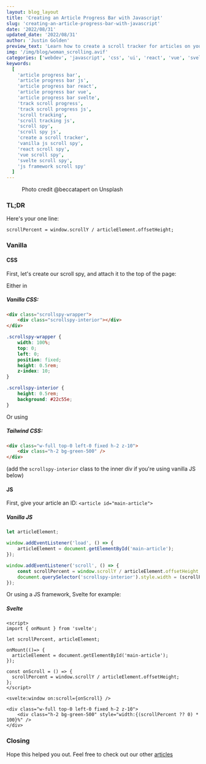 ```yaml
---
layout: blog_layout
title: 'Creating an Article Progress Bar with Javascript'
slug: 'creating-an-article-progress-bar-with-javascript'
date: '2022/08/31'
updated_date: '2022/08/31'
author: 'Justin Golden'
preview_text: 'Learn how to create a scroll tracker for articles on your blog in just a few minutes'
img: '/img/blog/woman_scrolling.avif'
categories: ['webdev', 'javascript', 'css', 'ui', 'react', 'vue', 'svelte']
keywords:
  [
    'article progress bar',
    'article progress bar js',
    'article progress bar react',
    'article progress bar vue',
    'article progress bar svelte',
    'track scroll progress',
    'track scroll progress js',
    'scroll tracking',
    'scroll tracking js',
    'scroll spy',
    'scroll spy js',
    'create a scroll tracker',
    'vanilla js scroll spy',
    'react scroll spy',
    'vue scroll spy',
    'svelte scroll spy',
    'js framework scroll spy'
  ]
---
```


<figure>
  <picture>
    <source type="image/avif" srcset="/img/blog/woman_scrolling.avif" alt="">
    <img src="/img/blog/woman_scrolling.jpg" alt="">
  </picture>
  <figcaption>Photo credit @beccatapert on Unsplash</figcaption>
</figure>

### TL;DR

Here's your one line:

`scrollPercent = window.scrollY / articleElement.offsetHeight;`

### Vanilla

#### CSS

First, let's create our scroll spy, and attach it to the top of the page:

Either in

##### Vanilla CSS:

```html
<div class="scrollspy-wrapper">
	<div class="scrollspy-interior"></div>
</div>
```

```css
.scrollspy-wrapper {
	width: 100%;
	top: 0;
	left: 0;
	position: fixed;
	height: 0.5rem;
	z-index: 10;
}

.scrollspy-interior {
	height: 0.5rem;
	background: #22c55e;
}
```

Or using

##### Tailwind CSS:

```html
<div class="w-full top-0 left-0 fixed h-2 z-10">
	<div class="h-2 bg-green-500" />
</div>
```

(add the `scrollspy-interior` class to the inner div if you're using vanilla JS below)

#### JS

First, give your article an ID: `<article id="main-article">`

##### Vanilla JS

```js
let articleElement;

window.addEventListener('load', () => {
	articleElement = document.getElementById('main-article');
});

window.addEventListener('scroll', () => {
	const scrollPercent = window.scrollY / articleElement.offsetHeight;
	document.querySelector('scrollspy-interior').style.width = (scrollPercent ?? 0) * 100;
});
```

Or using a JS framework, Svelte for example:

##### Svelte

```
<script>
import { onMount } from 'svelte';

let scrollPercent, articleElement;

onMount(()=> {
  articleElement = document.getElementById('main-article');
});

const onScroll = () => {
  scrollPercent = window.scrollY / articleElement.offsetHeight;
};
</script>

<svelte:window on:scroll={onScroll} />

<div class="w-full top-0 left-0 fixed h-2 z-10">
	<div class="h-2 bg-green-500" style="width:{(scrollPercent ?? 0) * 100}%" />
</div>
```

### Closing

Hope this helped you out. Feel free to check out our other [articles](/blog)

